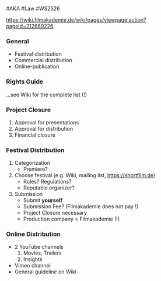 #AKA #Law #WS2526

https://wiki.filmakademie.de/wiki/pages/viewpage.action?pageId=212669226
### General
- Festival distribution
- Commercial distribution
- Online-publication
### Rights Guide
...see Wiki for the complete list (!)
### Project Closure
1. Approval for presentations
2. Approval for distribution
3. Financial closure
### Festival Distribution
1. Categorization
	- Premiere?
2. Choose festival (e.g. Wiki, mailing list, https://shortfilm.de)
	- Rules? Regulations?
	- Reputable organizer?
3. Submission
	- Submit **yourself**
	- Submission Fee? (Filmakademie does not pay !)
	- Project Closure necessary
	- Production company = Filmakademie (!)
### Online Distribution
- 2 YouTube channels
	1. Movies, Trailers
	2. Insights
- Vimeo channel
- General guideline on Wiki